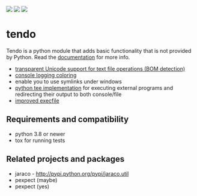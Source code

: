 [![](https://img.shields.io/pypi/v/tendo.svg?colorB=green)](https://pypi.python.org/pypi/tendo/)
[![](https://img.shields.io/codecov/c/github/pycontribs/tendo/main.svg)](https://codecov.io/gh/pycontribs/tendo)
[![](https://readthedocs.org/projects/tendo/badge/?version=latest)](http://tendo.readthedocs.io)

# tendo

Tendo is a python module that adds basic functionality that is
not provided by Python. Read the [documentation](https://tendo.readthedocs.org/en/latest/) for more info.

- [transparent Unicode support for text file operations (BOM detection)](https://tendo.readthedocs.org/en/latest/#module-tendo.singleton)
- [console logging coloring](https://tendo.readthedocs.org/en/latest/#module-tendo.colorer)
- enable you to use symlinks under windows
- [python tee implementation](https://tendo.readthedocs.org/en/latest/#module-tendo.colorer) for executing external programs and redirecting their output to both console/file
- [improved execfile](https://tendo.readthedocs.org/en/latest/#module-tendo.execfile2)

## Requirements and compatibility

- python 3.8 or newer
- tox for running tests

## Related projects and packages

- jaraco - http://pypi.python.org/pypi/jaraco.util
- pexpect (maybe)
- pexpect (yes)
